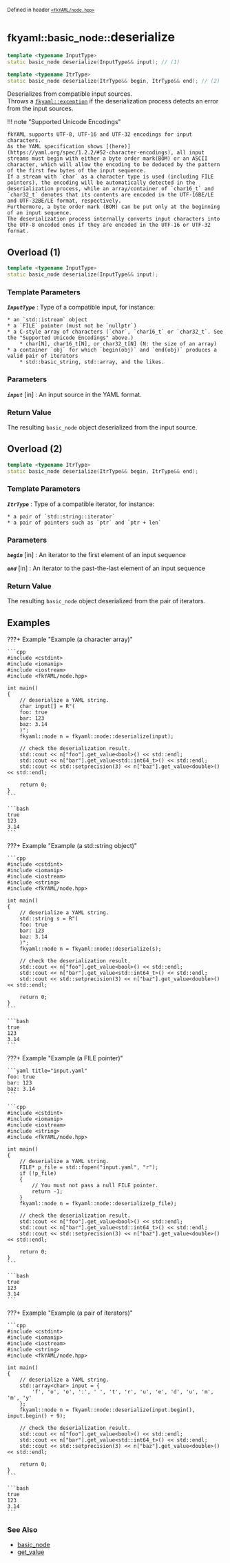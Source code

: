 <small>Defined in header [`<fkYAML/node.hpp>`](https://github.com/fktn-k/fkYAML/blob/develop/include/fkYAML/node.hpp)</small>

# <small>fkyaml::basic_node::</small>deserialize

```cpp
template <typename InputType>
static basic_node deserialize(InputType&& input); // (1)

template <typename ItrType>
static basic_node deserialize(ItrType&& begin, ItrType&& end); // (2)
```

Deserializes from compatible input sources.  
Throws a [`fkyaml::exception`](../exception/index.md) if the deserialization process detects an error from the input sources.  

!!! note "Supported Unicode Encodings"

    fkYAML supports UTF-8, UTF-16 and UTF-32 encodings for input characters.  
    As the YAML specification shows [(here)](https://yaml.org/spec/1.2.2/#52-character-encodings), all input streams must begin with either a byte order mark(BOM) or an ASCII character, which will allow the encoding to be deduced by the pattern of the first few bytes of the input sequence.  
    If a stream with `char` as a character type is used (including FILE pointers), the encoding will be automatically detected in the deserialization process, while an array/container of `char16_t` and `char32_t` denotes that its contents are encoded in the UTF-16BE/LE and UTF-32BE/LE format, respectively.  
    Furthermore, a byte order mark (BOM) can be put only at the beginning of an input sequence.  
    The deserialization process internally converts input characters into the UTF-8 encoded ones if they are encoded in the UTF-16 or UTF-32 format.  

## Overload (1)

```cpp
template <typename InputType>
static basic_node deserialize(InputType&& input);
```

### **Template Parameters**

***`InputType`***
:   Type of a compatible input, for instance:

    * an `std::istream` object
    * a `FILE` pointer (must not be `nullptr`)
    * a C-style array of characters (`char`, `char16_t` or `char32_t`. See the "Supported Unicode Encodings" above.)
        * char[N], char16_t[N], or char32_t[N] (N: the size of an array)
    * a container `obj` for which `begin(obj)` and `end(obj)` produces a valid pair of iterators
        * std::basic_string, std::array, and the likes.

### **Parameters**

***`input`*** [in]
:   An input source in the YAML format.

### **Return Value**

The resulting `basic_node` object deserialized from the input source.  

## Overload (2)

```cpp
template <typename ItrType>
static basic_node deserialize(ItrType&& begin, ItrType&& end);
```

### **Template Parameters**

***`ItrType`***
:   Type of a compatible iterator, for instance:

    * a pair of `std::string::iterator`
    * a pair of pointers such as `ptr` and `ptr + len`

### **Parameters**

***`begin`*** [in]
:   An iterator to the first element of an input sequence

***`end`*** [in]
:   An iterator to the past-the-last element of an input sequence

### **Return Value**

The resulting `basic_node` object deserialized from the pair of iterators.

## Examples

???+ Example "Example (a character array)"

    ```cpp
    #include <cstdint>
    #include <iomanip>
    #include <iostream>
    #include <fkYAML/node.hpp>

    int main()
    {
        // deserialize a YAML string.
        char input[] = R"(
        foo: true
        bar: 123
        baz: 3.14
        )";
        fkyaml::node n = fkyaml::node::deserialize(input);

        // check the deserialization result.
        std::cout << n["foo"].get_value<bool>() << std::endl;
        std::cout << n["bar"].get_value<std::int64_t>() << std::endl;
        std::cout << std::setprecision(3) << n["baz"].get_value<double>() << std::endl;

        return 0;
    }
    ```

    ```bash
    true
    123
    3.14
    ```

???+ Example "Example (a std::string object)"

    ```cpp
    #include <cstdint>
    #include <iomanip>
    #include <iostream>
    #include <string>
    #include <fkYAML/node.hpp>

    int main()
    {
        // deserialize a YAML string.
        std::string s = R"(
        foo: true
        bar: 123
        baz: 3.14
        )";
        fkyaml::node n = fkyaml::node::deserialize(s);

        // check the deserialization result.
        std::cout << n["foo"].get_value<bool>() << std::endl;
        std::cout << n["bar"].get_value<std::int64_t>() << std::endl;
        std::cout << std::setprecision(3) << n["baz"].get_value<double>() << std::endl;

        return 0;
    }
    ```

    ```bash
    true
    123
    3.14
    ```

???+ Example "Example (a FILE pointer)"

    ```yaml title="input.yaml"
    foo: true
    bar: 123
    baz: 3.14
    ```

    ```cpp
    #include <cstdint>
    #include <iomanip>
    #include <iostream>
    #include <string>
    #include <fkYAML/node.hpp>

    int main()
    {
        // deserialize a YAML string.
        FILE* p_file = std::fopen("input.yaml", "r");
        if (!p_file)
        {
            // You must not pass a null FILE pointer.
            return -1;
        }
        fkyaml::node n = fkyaml::node::deserialize(p_file);

        // check the deserialization result.
        std::cout << n["foo"].get_value<bool>() << std::endl;
        std::cout << n["bar"].get_value<std::int64_t>() << std::endl;
        std::cout << std::setprecision(3) << n["baz"].get_value<double>() << std::endl;

        return 0;
    }
    ```

    ```bash
    true
    123
    3.14
    ```

???+ Example "Example (a pair of iterators)"

    ```cpp
    #include <cstdint>
    #include <iomanip>
    #include <iostream>
    #include <string>
    #include <fkYAML/node.hpp>

    int main()
    {
        // deserialize a YAML string.
        std::array<char> input = {
            'f', 'o', 'o', ':', ' ', 't', 'r', 'u', 'e', 'd', 'u', 'm', 'm', 'y'
        };
        fkyaml::node n = fkyaml::node::deserialize(input.begin(), input.begin() + 9);

        // check the deserialization result.
        std::cout << n["foo"].get_value<bool>() << std::endl;
        std::cout << n["bar"].get_value<std::int64_t>() << std::endl;
        std::cout << std::setprecision(3) << n["baz"].get_value<double>() << std::endl;

        return 0;
    }
    ```

    ```bash
    true
    123
    3.14
    ```

### **See Also**

* [basic_node](index.md)
* [get_value](get_value.md)
